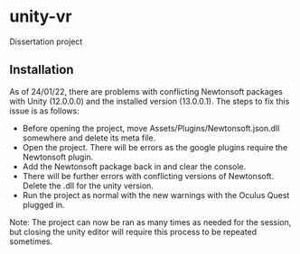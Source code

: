 # unity-vr
Dissertation project

## Installation
As of 24/01/22, there are problems with conflicting Newtonsoft packages with Unity (12.0.0.0) and the installed version (13.0.0.1). The steps to fix this issue is as follows:

- Before opening the project, move Assets/Plugins/Newtonsoft.json.dll somewhere and delete its meta file. 
- Open the project. There will be errors as the google plugins require the Newtonsoft plugin.
- Add the Newtonsoft package back in and clear the console. 
- There will be further errors with conflicting versions of Newtonsoft. Delete the .dll for the unity version.
- Run the project as normal with the new warnings with the Oculus Quest plugged in.

Note: The project can now be ran as many times as needed for the session, but closing the unity editor will require this process to be repeated sometimes. 
